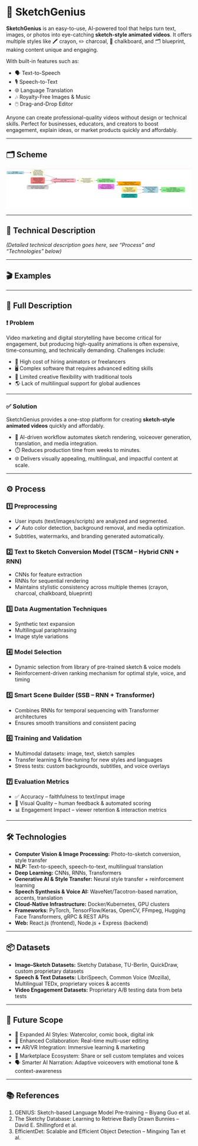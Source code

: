 # 🎨 SketchGenius

**SketchGenius** is an easy-to-use, AI-powered tool that helps turn text, images, or photos into eye-catching **sketch-style animated videos**. It offers multiple styles like 🖍️ crayon, ✏️ charcoal, 🖤 chalkboard, and 🗂️ blueprint, making content unique and engaging.

With built-in features such as:
- 🗣️ Text-to-Speech
- 🎙️ Speech-to-Text
- 🌐 Language Translation
- 🎶 Royalty-Free Images & Music
- 🖱️ Drag-and-Drop Editor

Anyone can create professional-quality videos without design or technical skills. Perfect for businesses, educators, and creators to boost engagement, explain ideas, or market products quickly and affordably.

---

## 🗂️ Scheme

<img src="./img/img-1.png" alt="Scheme">


---

## 🧩 Technical Description

*(Detailed technical description goes here, see “Process” and “Technologies” below)*

---

## 🎬 Examples



---

## 📝 Full Description

### ❗ Problem
Video marketing and digital storytelling have become critical for engagement, but producing high-quality animations is often expensive, time-consuming, and technically demanding. Challenges include:
- 💸 High cost of hiring animators or freelancers
- 🖥️ Complex software that requires advanced editing skills
- 🎨 Limited creative flexibility with traditional tools
- 🌎 Lack of multilingual support for global audiences

---

### ✅ Solution
SketchGenius provides a one-stop platform for creating **sketch-style animated videos** quickly and affordably.
- 🧠 AI-driven workflow automates sketch rendering, voiceover generation, translation, and media integration.
- ⏱️ Reduces production time from weeks to minutes.
- 🌐 Delivers visually appealing, multilingual, and impactful content at scale.

---

## ⚙️ Process

### 1️⃣ Preprocessing
- User inputs (text/images/scripts) are analyzed and segmented.
- 🖌️ Auto color detection, background removal, and media optimization.
- Subtitles, watermarks, and branding generated automatically.

### 2️⃣ Text to Sketch Conversion Model (TSCM – Hybrid CNN + RNN)
- CNNs for feature extraction
- RNNs for sequential rendering
- Maintains stylistic consistency across multiple themes (crayon, charcoal, chalkboard, blueprint)

### 3️⃣ Data Augmentation Techniques
- Synthetic text expansion
- Multilingual paraphrasing
- Image style variations

### 4️⃣ Model Selection
- Dynamic selection from library of pre-trained sketch & voice models
- Reinforcement-driven ranking mechanism for optimal style, voice, and timing

### 5️⃣ Smart Scene Builder (SSB – RNN + Transformer)
- Combines RNNs for temporal sequencing with Transformer architectures
- Ensures smooth transitions and consistent pacing

### 6️⃣ Training and Validation
- Multimodal datasets: image, text, sketch samples
- Transfer learning & fine-tuning for new styles and languages
- Stress tests: custom backgrounds, subtitles, and voice overlays

### 7️⃣ Evaluation Metrics
- ✅ Accuracy – faithfulness to text/input image
- 🎨 Visual Quality – human feedback & automated scoring
- 📊 Engagement Impact – viewer retention & interaction metrics

---

## 🛠️ Technologies

- **Computer Vision & Image Processing:** Photo-to-sketch conversion, style transfer
- **NLP:** Text-to-speech, speech-to-text, multilingual translation
- **Deep Learning:** CNNs, RNNs, Transformers
- **Generative AI & Style Transfer:** Neural style transfer + reinforcement learning
- **Speech Synthesis & Voice AI:** WaveNet/Tacotron-based narration, accents, translation
- **Cloud-Native Infrastructure:** Docker/Kubernetes, GPU clusters
- **Frameworks:** PyTorch, TensorFlow/Keras, OpenCV, FFmpeg, Hugging Face Transformers, gRPC & REST APIs
- **Web:** React.js (frontend), Node.js + Express (backend)

---

## 📦 Datasets

- **Image–Sketch Datasets:** Sketchy Database, TU-Berlin, QuickDraw, custom proprietary datasets
- **Speech & Text Datasets:** LibriSpeech, Common Voice (Mozilla), Multilingual TEDx, proprietary voices & accents
- **Video Engagement Datasets:** Proprietary A/B testing data from beta tests

---

## 🔮 Future Scope

- 🎨 Expanded AI Styles: Watercolor, comic book, digital ink
- 👥 Enhanced Collaboration: Real-time multi-user editing
- 🕶️ AR/VR Integration: Immersive learning & marketing
- 🛒 Marketplace Ecosystem: Share or sell custom templates and voices
- 🗣️ Smarter AI Narration: Adaptive voiceovers with emotional tone & context-awareness

---

## 📚 References

1. GENIUS: Sketch-based Language Model Pre-training – Biyang Guo et al.
2. The Sketchy Database: Learning to Retrieve Badly Drawn Bunnies – David E. Shillingford et al.
3. EfficientDet: Scalable and Efficient Object Detection – Mingxing Tan et al.

